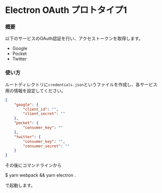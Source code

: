 Electron OAuth プロトタイプ1
====

### 概要

以下のサービスのOAuth認証を行い、アクセストークンを取得します。

- Google
- Pocket
- Twitter

### 使い方

ルートディレクトリに`credentials.json`というファイルを作成し、各サービス用の情報を設定してください。

```json
{
    "google": {
        "client_id": "",
        "client_secret": ""
    },
    "pocket": {
        "consumer_key": ""
    },
    "twitter": {
        "consumer_key": "",
        "consumer_secret": ""
    }
}
```

その後にコマンドラインから

$ yarn webpack && yarn electron .

で起動します。
